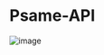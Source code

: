 # Psame-API
![image](https://user-images.githubusercontent.com/18476294/173161001-5efb26f7-c256-4fda-aaf9-423cfbe70e10.png)
